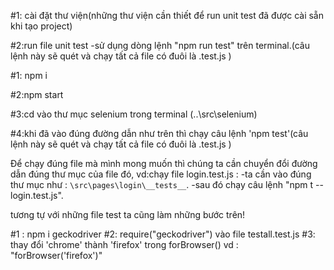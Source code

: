 <!-- CÁCH CHẠY UNIT TEST TRONG PROJECT -->

#1: cài đặt thư viện(những thư viện cần thiết để run unit test đã được cài sẵn khi tạo project)

#2:run file unit test
-sử dụng dòng lệnh "npm run test" trên terminal.(câu lệnh này sẽ quét và chạy tất cả file có đuôi là .test.js )

<!-- CÁCH CHẠY SELENIUM TRONG PROJECT -->

#1: npm i

#2:npm start

#3:cd vào thư mục selenium trong terminal (..\src\selenium)

#4:khi đã vào đúng đường dẫn như trên thì chạy câu lệnh 'npm test'(câu lệnh này sẽ quét và chạy tất cả file có đuôi là .test.js )

<!-- CÁCH CHẠY SINGLE FILE TEST TRONG PROJECT -->

Để chạy đúng file mà mình mong muốn thì chúng ta cần chuyển đổi đường dẫn đúng thư mục của file đó,
vd:chạy file login.test.js :
-ta cần vào đúng thư mục như : `\src\pages\login\__tests__`.
-sau đó chạy câu lệnh "npm t -- login.test.js".

tương tự với những file test ta cũng làm những bước trên!

<!-- CÁCH TEST TRÊN TRÌNH DUYỆT FIRE FOX -->

#1 : npm i geckodriver
#2: require("geckodriver") vào file testall.test.js
#3: thay đổi 'chrome' thành 'firefox' trong forBrowser() vd : "forBrowser('firefox')"

<!-- HẾT! -->
